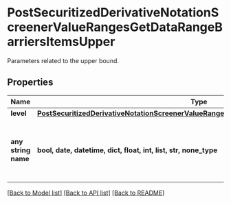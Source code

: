# PostSecuritizedDerivativeNotationScreenerValueRangesGetDataRangeBarriersItemsUpper

Parameters related to the upper bound.

## Properties
Name | Type | Description | Notes
------------ | ------------- | ------------- | -------------
**level** | [**PostSecuritizedDerivativeNotationScreenerValueRangesGetDataRangeBarriersItemsUpperLevel**](PostSecuritizedDerivativeNotationScreenerValueRangesGetDataRangeBarriersItemsUpperLevel.md) |  | [optional] 
**any string name** | **bool, date, datetime, dict, float, int, list, str, none_type** | any string name can be used but the value must be the correct type | [optional]

[[Back to Model list]](../README.md#documentation-for-models) [[Back to API list]](../README.md#documentation-for-api-endpoints) [[Back to README]](../README.md)


